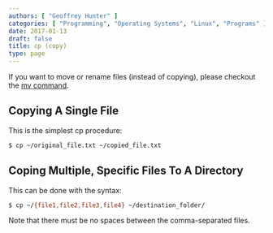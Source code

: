 ```yaml
---
authors: [ "Geoffrey Hunter" ]
categories: [ "Programming", "Operating Systems", "Linux", "Programs" ]
date: 2017-01-13
draft: false
title: cp (copy)
type: page
---
```


If you want to move or rename files (instead of copying), please checkout the [mv command](/programming/operating-systems/linux/programs/mv-move).

## Copying A Single File

This is the simplest cp procedure:

```sh
$ cp ~/original_file.txt ~/copied_file.txt
```

## Coping Multiple, Specific Files To A Directory

This can be done with the syntax:

```sh    
$ cp ~/{file1,file2,file3,file4} ~/destination_folder/
```

Note that there must be no spaces between the comma-separated files.
